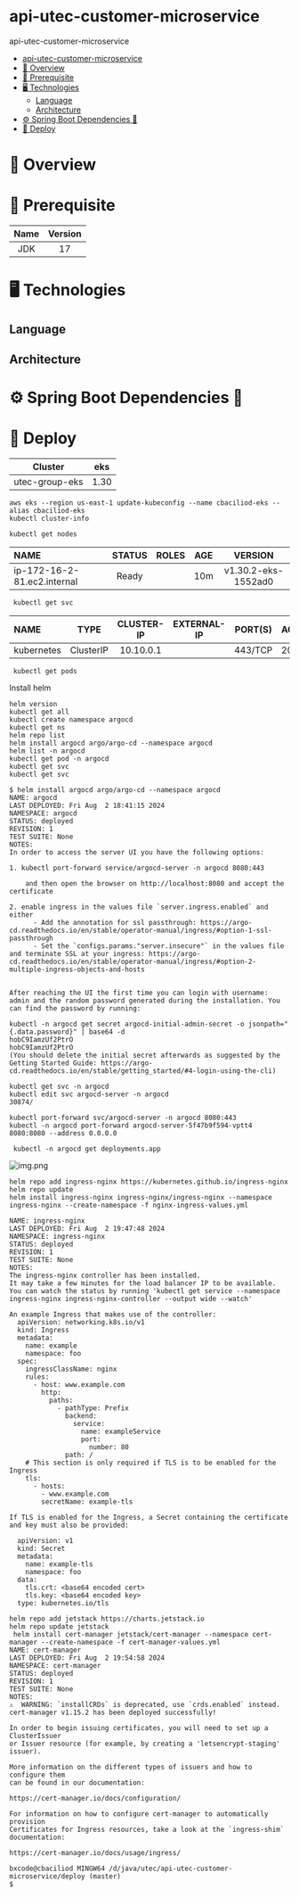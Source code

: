 # api-utec-customer-microservice

api-utec-customer-microservice

<!-- TOC -->

* [api-utec-customer-microservice](#api-utec-customer-microservice)
* [📖 Overview](#-overview)
* [📑 Prerequisite](#-prerequisite)
* [🖥️ Technologies](#-technologies)
    * [Language](#language)
    * [Architecture](#architecture)
* [⚙️ Spring Boot Dependencies 🧱](#-spring-boot-dependencies-)
* [🚀 Deploy](#-deploy)

<!-- TOC -->

# 📖 Overview

# 📑 Prerequisite

| Name | Version |
|:----:|:-------:|
| JDK  |   17    |

# 🖥️ Technologies

## Language

## Architecture

# ⚙️ Spring Boot Dependencies 🧱

# 🚀 Deploy

|    Cluster     | eks  |
|:--------------:|:----:|
| utec-group-eks | 1.30 |

```batch
aws eks --region us-east-1 update-kubeconfig --name cbaciliod-eks --alias cbaciliod-eks
kubectl cluster-info

```

```batch
kubectl get nodes
```

| NAME                        | STATUS | ROLES  | AGE |       VERSION       |
|:----------------------------|:------:|:------:|:---:|:-------------------:|
| ip-172-16-2-81.ec2.internal | Ready  | <none> | 10m | v1.30.2-eks-1552ad0 |

```batch
 kubectl get svc
```

| NAME       |   TYPE    | CLUSTER-IP | EXTERNAL-IP | PORT(S) | AGE |
|:-----------|:---------:|:----------:|:-----------:|:-------:|:----|
| kubernetes | ClusterIP | 10.10.0.1  |   <none>    | 443/TCP | 20m |

```batch
 kubectl get pods
```
Install helm
```batch
helm version
kubectl get all
kubectl create namespace argocd
kubectl get ns
helm repo list
helm install argocd argo/argo-cd --namespace argocd
helm list -n argocd
kubectl get pod -n argocd
kubectl get svc
kubectl get svc

```
```
$ helm install argocd argo/argo-cd --namespace argocd
NAME: argocd
LAST DEPLOYED: Fri Aug  2 18:41:15 2024
NAMESPACE: argocd
STATUS: deployed
REVISION: 1
TEST SUITE: None
NOTES:
In order to access the server UI you have the following options:

1. kubectl port-forward service/argocd-server -n argocd 8080:443

    and then open the browser on http://localhost:8080 and accept the certificate

2. enable ingress in the values file `server.ingress.enabled` and either
      - Add the annotation for ssl passthrough: https://argo-cd.readthedocs.io/en/stable/operator-manual/ingress/#option-1-ssl-passthrough
      - Set the `configs.params."server.insecure"` in the values file and terminate SSL at your ingress: https://argo-cd.readthedocs.io/en/stable/operator-manual/ingress/#option-2-multiple-ingress-objects-and-hosts


After reaching the UI the first time you can login with username: admin and the random password generated during the installation. You can find the password by running:

kubectl -n argocd get secret argocd-initial-admin-secret -o jsonpath="{.data.password}" | base64 -d
hobC9IamzUf2PtrO
hobC9IamzUf2PtrO
(You should delete the initial secret afterwards as suggested by the Getting Started Guide: https://argo-cd.readthedocs.io/en/stable/getting_started/#4-login-using-the-cli)

```
```
kubectl get svc -n argocd
kubectl edit svc argocd-server -n argocd 
30874/

kubectl port-forward svc/argocd-server -n argocd 8080:443
kubectl -n argocd port-forward argocd-server-5f47b9f594-vptt4  8080:8080 --address 0.0.0.0

 kubectl -n argocd get deployments.app

```
![img.png](img.png)


```
helm repo add ingress-nginx https://kubernetes.github.io/ingress-nginx
helm repo update
helm install ingress-nginx ingress-nginx/ingress-nginx --namespace ingress-nginx --create-namespace -f nginx-ingress-values.yml

NAME: ingress-nginx
LAST DEPLOYED: Fri Aug  2 19:47:48 2024
NAMESPACE: ingress-nginx
STATUS: deployed
REVISION: 1
TEST SUITE: None
NOTES:
The ingress-nginx controller has been installed.
It may take a few minutes for the load balancer IP to be available.
You can watch the status by running 'kubectl get service --namespace ingress-nginx ingress-nginx-controller --output wide --watch'

An example Ingress that makes use of the controller:
  apiVersion: networking.k8s.io/v1
  kind: Ingress
  metadata:
    name: example
    namespace: foo
  spec:
    ingressClassName: nginx
    rules:
      - host: www.example.com
        http:
          paths:
            - pathType: Prefix
              backend:
                service:
                  name: exampleService
                  port:
                    number: 80
              path: /
    # This section is only required if TLS is to be enabled for the Ingress
    tls:
      - hosts:
        - www.example.com
        secretName: example-tls

If TLS is enabled for the Ingress, a Secret containing the certificate and key must also be provided:

  apiVersion: v1
  kind: Secret
  metadata:
    name: example-tls
    namespace: foo
  data:
    tls.crt: <base64 encoded cert>
    tls.key: <base64 encoded key>
  type: kubernetes.io/tls

```
```
helm repo add jetstack https://charts.jetstack.io
helm repo update jetstack
 helm install cert-manager jetstack/cert-manager --namespace cert-manager --create-namespace -f cert-manager-values.yml
NAME: cert-manager
LAST DEPLOYED: Fri Aug  2 19:54:58 2024
NAMESPACE: cert-manager
STATUS: deployed
REVISION: 1
TEST SUITE: None
NOTES:
⚠️  WARNING: `installCRDs` is deprecated, use `crds.enabled` instead.
cert-manager v1.15.2 has been deployed successfully!

In order to begin issuing certificates, you will need to set up a ClusterIssuer
or Issuer resource (for example, by creating a 'letsencrypt-staging' issuer).

More information on the different types of issuers and how to configure them
can be found in our documentation:

https://cert-manager.io/docs/configuration/

For information on how to configure cert-manager to automatically provision
Certificates for Ingress resources, take a look at the `ingress-shim`
documentation:

https://cert-manager.io/docs/usage/ingress/

bxcode@cbaciliod MINGW64 /d/java/utec/api-utec-customer-microservice/deploy (master)
$

```
